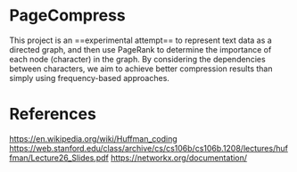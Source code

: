 # PageCompress

This project is an ==experimental attempt== to represent text data as a directed graph, and then use PageRank to determine the importance of each node (character) in the graph. By considering the dependencies between characters, we aim to achieve better compression results than simply using frequency-based approaches.

# References

https://en.wikipedia.org/wiki/Huffman_coding
https://web.stanford.edu/class/archive/cs/cs106b/cs106b.1208/lectures/huffman/Lecture26_Slides.pdf
https://networkx.org/documentation/


